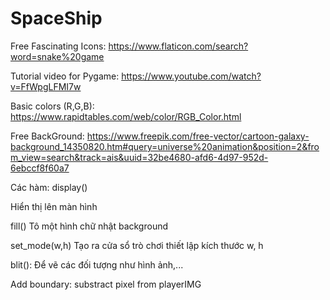 # SpaceShip
Free Fascinating Icons: https://www.flaticon.com/search?word=snake%20game

Tutorial video for Pygame: https://www.youtube.com/watch?v=FfWpgLFMI7w

Basic colors (R,G,B): https://www.rapidtables.com/web/color/RGB_Color.html

Free BackGround: https://www.freepik.com/free-vector/cartoon-galaxy-background_14350820.htm#query=universe%20animation&position=2&from_view=search&track=ais&uuid=32be4680-afd6-4d97-952d-6ebccf8f60a7

Các hàm: 
display()

Hiển thị lên màn hình

fill()
Tô một hình chữ nhật background

set_mode(w,h)
Tạo ra cửa sổ trò chơi thiết lập kích thước w, h

blit():
Để vẽ các đối tượng như hình ảnh,...

Add boundary:
substract pixel from playerIMG
